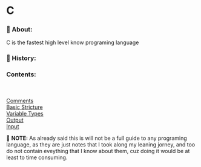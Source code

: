 # C

### :page_facing_up: About:

C is the fastest high level know programing language


### :scroll: History:


### Contents:
<br>
<br><a href="comments.c">Comments</a>
<br><a href="basicStructure.c">Basic Stricture</a>
<br><a href="variableTypes.c">Variable Types</a>
<br><a href="output.c">Output</a>
<br><a href="input.c">Input</a>


:pushpin: __NOTE:__ As already said this is will not be a full guide to
any programing language, as they are just notes that I took
along my leaning jorney, and too do not contain eveything
that I know about them, cuz doing it would be at least to time consuming.